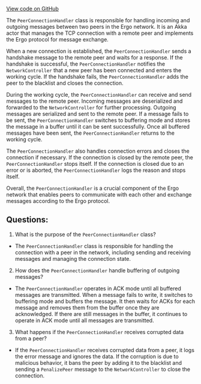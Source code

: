 [View code on GitHub](https://github.com/ergoplatform/ergo/src/main/scala/scorex/core/network/PeerConnectionHandler.scala)

The `PeerConnectionHandler` class is responsible for handling incoming and outgoing messages between two peers in the Ergo network. It is an Akka actor that manages the TCP connection with a remote peer and implements the Ergo protocol for message exchange.

When a new connection is established, the `PeerConnectionHandler` sends a handshake message to the remote peer and waits for a response. If the handshake is successful, the `PeerConnectionHandler` notifies the `NetworkController` that a new peer has been connected and enters the working cycle. If the handshake fails, the `PeerConnectionHandler` adds the peer to the blacklist and closes the connection.

During the working cycle, the `PeerConnectionHandler` can receive and send messages to the remote peer. Incoming messages are deserialized and forwarded to the `NetworkController` for further processing. Outgoing messages are serialized and sent to the remote peer. If a message fails to be sent, the `PeerConnectionHandler` switches to buffering mode and stores the message in a buffer until it can be sent successfully. Once all buffered messages have been sent, the `PeerConnectionHandler` returns to the working cycle.

The `PeerConnectionHandler` also handles connection errors and closes the connection if necessary. If the connection is closed by the remote peer, the `PeerConnectionHandler` stops itself. If the connection is closed due to an error or is aborted, the `PeerConnectionHandler` logs the reason and stops itself.

Overall, the `PeerConnectionHandler` is a crucial component of the Ergo network that enables peers to communicate with each other and exchange messages according to the Ergo protocol.
## Questions: 
 1. What is the purpose of the `PeerConnectionHandler` class?
- The `PeerConnectionHandler` class is responsible for handling the connection with a peer in the network, including sending and receiving messages and managing the connection state.

2. How does the `PeerConnectionHandler` handle buffering of outgoing messages?
- The `PeerConnectionHandler` operates in ACK mode until all buffered messages are transmitted. When a message fails to write, it switches to buffering mode and buffers the message. It then waits for ACKs for each message and removes them from the buffer once they are acknowledged. If there are still messages in the buffer, it continues to operate in ACK mode until all messages are transmitted.

3. What happens if the `PeerConnectionHandler` receives corrupted data from a peer?
- If the `PeerConnectionHandler` receives corrupted data from a peer, it logs the error message and ignores the data. If the corruption is due to malicious behavior, it bans the peer by adding it to the blacklist and sending a `PenalizePeer` message to the `NetworkController` to close the connection.